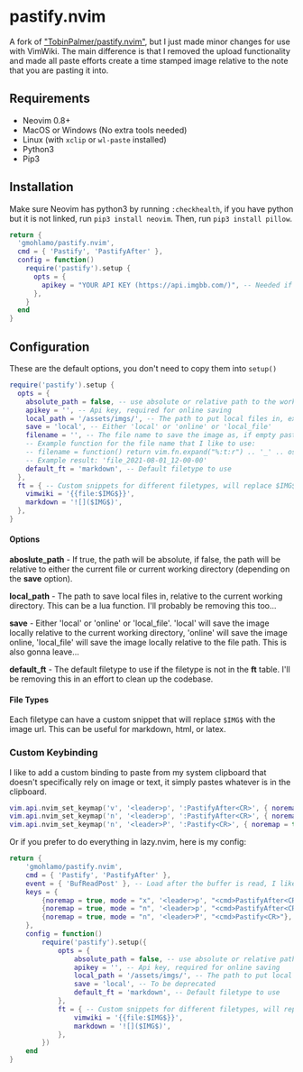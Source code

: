 # pastify.nvim

A fork of ["TobinPalmer/pastify.nvim"](https://github.com/TobinPalmer/pastify.nvim), but I just made minor changes for use with VimWiki.
The main difference is that I removed the upload functionality and made all paste efforts create a time stamped image relative to the note that you are pasting it into.

## Requirements

- Neovim 0.8+
- MacOS or Windows (No extra tools needed)
- Linux (with `xclip` or `wl-paste` installed)
- Python3
- Pip3

## Installation

Make sure Neovim has python3 by running `:checkhealth`, if you have python but it is not linked, run `pip3 install neovim`.
Then, run `pip3 install pillow`.

```lua
return {
  'gmohlamo/pastify.nvim',
  cmd = { 'Pastify', 'PastifyAfter' },
  config = function()
    require('pastify').setup {
      opts = {
        apikey = "YOUR API KEY (https://api.imgbb.com/)", -- Needed if you want to save online.
      },
    }
  end
}
```

## Configuration

These are the default options, you don't need to copy them into `setup()`

```lua
require('pastify').setup {
  opts = {
    absolute_path = false, -- use absolute or relative path to the working directory
    apikey = '', -- Api key, required for online saving
    local_path = '/assets/imgs/', -- The path to put local files in, ex <cwd>/assets/images/<filename>.png
    save = 'local', -- Either 'local' or 'online' or 'local_file'
    filename = '', -- The file name to save the image as, if empty pastify will ask for a name
    -- Example function for the file name that I like to use:
    -- filename = function() return vim.fn.expand("%:t:r") .. '_' .. os.date("%Y-%m-%d_%H-%M-%S") end,
    -- Example result: 'file_2021-08-01_12-00-00'
    default_ft = 'markdown', -- Default filetype to use
  },
  ft = { -- Custom snippets for different filetypes, will replace $IMG$ with the image url
    vimwiki = '{{file:$IMG$}}',
    markdown = '![]($IMG$)',
  },
}
```

#### Options

**aboslute_path** - If true, the path will be absolute, if false, the path will be relative to either the current file or current working directory (depending on the **save** option).

**local_path** - The path to save local files in, relative to the current working directory. This can be a lua function. I'll probably be removing this too...

**save** - Either 'local' or 'online' or 'local_file'. 'local' will save the image locally relative to the current working directory, 'online' will save the image online, 'local_file' will save the image locally relative to the file path. This is also gonna leave...

**default_ft** - The default filetype to use if the filetype is not in the **ft** table. I'll be removing this in an effort to clean up the codebase.

#### File Types

Each filetype can have a custom snippet that will replace `$IMG$` with the image url. This can be useful for markdown, html, or latex.

### Custom Keybinding

I like to add a custom binding to paste from my system clipboard that doesn't specifically rely on image or text, it simply pastes whatever is in the clipboard.

```lua
vim.api.nvim_set_keymap('v', '<leader>p', ':PastifyAfter<CR>', { noremap = true, silent = true })
vim.api.nvim_set_keymap('n', '<leader>p', ':PastifyAfter<CR>', { noremap = true, silent = true })
vim.api.nvim_set_keymap('n', '<leader>P', ':Pastify<CR>', { noremap = true, silent = true })
```

Or if you prefer to do everything in lazy.nvim, here is my config:

```lua
return {
    'gmohlamo/pastify.nvim',
    cmd = { 'Pastify', 'PastifyAfter' },
    event = { 'BufReadPost' }, -- Load after the buffer is read, I like to be able to paste right away
    keys = {
        {noremap = true, mode = "x", '<leader>p', "<cmd>PastifyAfter<CR>"},
        {noremap = true, mode = "n", '<leader>p', "<cmd>PastifyAfter<CR>"},
        {noremap = true, mode = "n", '<leader>P', "<cmd>Pastify<CR>"},
    },
    config = function()
        require('pastify').setup({
            opts = {
                absolute_path = false, -- use absolute or relative path to the working directory
                apikey = '', -- Api key, required for online saving
                local_path = '/assets/imgs/', -- The path to put local files in, ex ~/Projects/<name>/assets/images/<imgname>.png
                save = 'local', -- To be deprecated
                default_ft = 'markdown', -- Default filetype to use
            },
            ft = { -- Custom snippets for different filetypes, will replace $IMG$ with the image url
                vimwiki = '{{file:$IMG$}}',
                markdown = '![]($IMG$)',
            },
        })
    end
}
```
